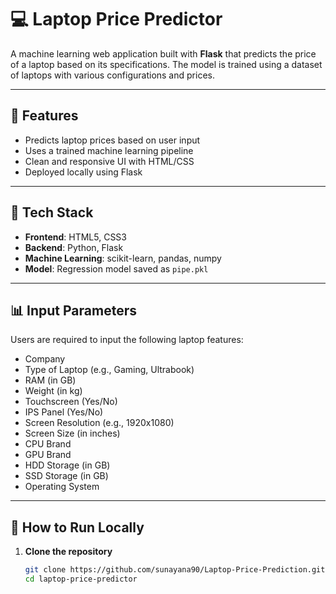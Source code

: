 # 💻 Laptop Price Predictor

A machine learning web application built with **Flask** that predicts the price of a laptop based on its specifications. The model is trained using a dataset of laptops with various configurations and prices.

---

## 🚀 Features

- Predicts laptop prices based on user input
- Uses a trained machine learning pipeline
- Clean and responsive UI with HTML/CSS
- Deployed locally using Flask

---

## 🧠 Tech Stack

- **Frontend**: HTML5, CSS3
- **Backend**: Python, Flask
- **Machine Learning**: scikit-learn, pandas, numpy
- **Model**: Regression model saved as `pipe.pkl`

---

## 📊 Input Parameters

Users are required to input the following laptop features:
- Company
- Type of Laptop (e.g., Gaming, Ultrabook)
- RAM (in GB)
- Weight (in kg)
- Touchscreen (Yes/No)
- IPS Panel (Yes/No)
- Screen Resolution (e.g., 1920x1080)
- Screen Size (in inches)
- CPU Brand
- GPU Brand
- HDD Storage (in GB)
- SSD Storage (in GB)
- Operating System

---

## 🚀 How to Run Locally

1. **Clone the repository**  
   ```bash
   git clone https://github.com/sunayana90/Laptop-Price-Prediction.git
   cd laptop-price-predictor
